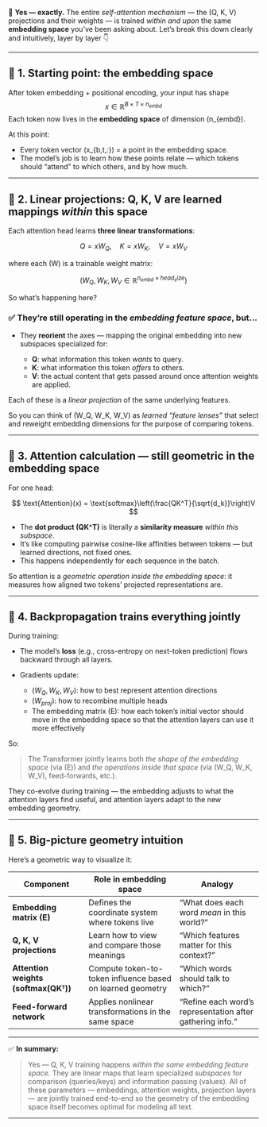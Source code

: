 💯 **Yes — exactly.**
The entire *self-attention mechanism* — the (Q, K, V) projections and their weights — is trained *within and upon* the same **embedding space** you’ve been asking about.
Let’s break this down clearly and intuitively, layer by layer 👇

---

## 🔹 1. Starting point: the embedding space

After token embedding + positional encoding, your input has shape
$$ x \in \mathbb{R}^{B \times T \times n_{embd}} $$
Each token now lives in the **embedding space** of dimension (n_{embd}).

At this point:

* Every token vector (x_{b,t,:}) = a point in the embedding space.
* The model’s job is to learn how these points relate — which tokens should “attend” to which others, and by how much.

---

## 🔹 2. Linear projections: Q, K, V are learned mappings *within* this space

Each attention head learns **three linear transformations**:

$$ Q = x W_Q, \quad K = x W_K, \quad V = x W_V $$

where each (W) is a trainable weight matrix:

$$ (W_Q, W_K, W_V \in \mathbb{R}^{n_{embd} \times head_size}) $$

So what’s happening here?

### ✅ They’re still operating in the *embedding feature space*, but...

* They **reorient** the axes — mapping the original embedding into new subspaces specialized for:

  * **Q**: what information this token *wants* to query.
  * **K**: what information this token *offers* to others.
  * **V**: the actual content that gets passed around once attention weights are applied.

Each of these is a *linear projection* of the same underlying features.

So you can think of (W_Q, W_K, W_V) as *learned “feature lenses”* that select and reweight embedding dimensions for the purpose of comparing tokens.

---

## 🔹 3. Attention calculation — still geometric in the embedding space

For one head:

$$ \text{Attention}(x) = \text{softmax}\left(\frac{QK^T}{\sqrt{d_k}}\right)V $$

* The **dot product (QK^T)** is literally a **similarity measure** *within this subspace*.
* It’s like computing pairwise cosine-like affinities between tokens — but learned directions, not fixed ones.
* This happens independently for each sequence in the batch.

So attention is a *geometric operation inside the embedding space*: it measures how aligned two tokens’ projected representations are.

---

## 🔹 4. Backpropagation trains everything jointly

During training:

* The model’s **loss** (e.g., cross-entropy on next-token prediction) flows backward through all layers.
* Gradients update:

  * $(W_Q, W_K, W_V)$: how to best represent attention directions
  * $(W_{proj})$: how to recombine multiple heads
  * The embedding matrix (E): how each token’s initial vector should move in the embedding space so that the attention layers can use it more effectively

So:

> The Transformer jointly learns both *the shape of the embedding space* (via (E)) and *the operations inside that space* (via (W_Q, W_K, W_V), feed-forwards, etc.).

They co-evolve during training — the embedding adjusts to what the attention layers find useful, and attention layers adapt to the new embedding geometry.

---

## 🔹 5. Big-picture geometry intuition

Here’s a geometric way to visualize it:

| Component                            | Role in embedding space                                    | Analogy                                                   |
| ------------------------------------ | ---------------------------------------------------------- | --------------------------------------------------------- |
| **Embedding matrix (E)**             | Defines the coordinate system where tokens live            | “What does each word *mean* in this world?”               |
| **Q, K, V projections**              | Learn how to view and compare those meanings               | “Which features matter for this context?”                 |
| **Attention weights (softmax(QKᵀ))** | Compute token-to-token influence based on learned geometry | “Which words should talk to which?”                       |
| **Feed-forward network**             | Applies nonlinear transformations in the same space        | “Refine each word’s representation after gathering info.” |

---

✅ **In summary:**

> Yes — Q, K, V training happens *within the same embedding feature space.*
> They are linear maps that learn specialized *subspaces* for comparison (queries/keys) and information passing (values).
> All of these parameters — embeddings, attention weights, projection layers — are jointly trained end-to-end so the geometry of the embedding space itself becomes optimal for modeling all text.

---

